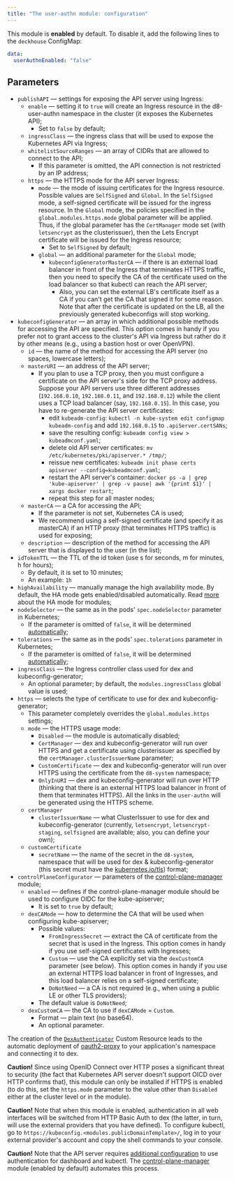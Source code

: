 ```yaml
---
title: "The user-authn module: configuration"
---
```


This module is **enabled** by default. To disable it, add the following lines to the `deckhouse` ConfigMap:

```yaml
data:
  userAuthnEnabled: "false"
```

## Parameters

* `publishAPI` — settings for exposing the API server using Ingress:
  * `enable` — setting it to `true` will create an Ingress resource in the d8-user-authn namespace in the cluster (it exposes the Kubernetes API);
    * Set to `false` by default;
  * `ingressClass` — the ingress class that will be used to expose the Kubernetes API via Ingress;
  * `whitelistSourceRanges` — an array of CIDRs that are allowed to connect to the API;
    * If this parameter is omitted, the API connection is not restricted by an IP address;
  * `https` — the HTTPS mode for the API server Ingress:
    * `mode` — the mode of issuing certificates for the Ingress resource. Possible values are `SelfSigned` and `Global`. In the `SelfSigned` mode, a self-signed certificate will be issued for the ingress resource. In the `Global` mode, the policies specified in the `global.modules.https.mode` global parameter will be applied. Thus, if the global parameter has the `CertManager` mode set (with `letsencrypt` as the clusterissuer), then the Lets Encrypt certificate will be issued for the Ingress resource;
      * Set to `SelfSigned` by default;
    * `global` — an additional parameter for the `Global` mode;
      * `kubeconfigGeneratorMasterCA` — if there is an external load balancer in front of the Ingress that terminates HTTPS traffic, then you need to specify the CA of the certificate used on the load balancer so that kubectl can reach the API server;
         * Also, you can set the external LB's certificate itself as a CA if you can't get the CA that signed it for some reason. Note that after the certificate is updated on the LB, all the previously generated kubeconfigs will stop working.
* `kubeconfigGenerator` — an array in which additional possible methods for accessing the API are specified. This option comes in handy if you prefer not to grant access to the cluster's API via Ingress but rather do it by other means (e.g., using a bastion host or over OpenVPN).
  * `id` — the name of the method for accessing the API server (no spaces, lowercase letters);
  * `masterURI` — an address of the API server;
    * If you plan to use a TCP proxy, then you must configure a certificate on the API server's side for the TCP proxy address. Suppose your API servers use three different addresses (`192.168.0.10`, `192.168.0.11`, and `192.168.0.12`) while the client uses a TCP load balancer (say, `192.168.0.15`). In this case, you have to re-generate the API server certificates:
      * edit `kubeadm-config`: `kubectl -n kube-system edit configmap kubeadm-config` and add `192.168.0.15` to `.apiServer.certSANs`;
      * save the resulting config: `kubeadm config view > kubeadmconf.yaml`;
      * delete old API server certificates: `mv /etc/kubernetes/pki/apiserver.* /tmp/`;
      * reissue new certificates: `kubeadm init phase certs apiserver --config=kubeadmconf.yaml`;
      * restart the API server's container: `docker ps -a | grep 'kube-apiserver' | grep -v pause| awk '{print $1}' | xargs docker restart`;
      * repeat this step for all master nodes;
  * `masterCA` — a CA for accessing the API;
    * If the parameter is not set, Kubernetes CA is used;
    * We recommend using a self-signed certificate (and specify it as masterCA) if an HTTP proxy (that terminates HTTPS traffic) is used for exposing;
  * `description` — description of the method for accessing the API server that is displayed to the user (in the list);
* `idTokenTTL` — the TTL of the id token (use s for seconds, m for minutes, h for hours);
  * By default, it is set to 10 minutes;
  * An example: `1h`
* `highAvailability` — manually manage the high availability mode. By default, the HA mode gets enabled/disabled automatically. Read [more](../../deckhouse-configure-global.html#parameters) about the HA mode for modules;
* `nodeSelector` — the same as in the pods' `spec.nodeSelector` parameter in Kubernetes;
    * If the parameter is omitted of `false`, it will be determined [automatically](../../#advanced-scheduling);
* `tolerations` — the same as in the pods' `spec.tolerations` parameter in Kubernetes;
    * If the parameter is omitted of `false`, it will be determined [automatically](../../#advanced-scheduling);
* `ingressClass` — the Ingress controller class used for dex and kubeconfig-generator;
  * An optional parameter; by default, the `modules.ingressClass` global value is used;
* `https` — selects the type of certificate to use for dex and kubeconfig-generator;
  * This parameter completely overrides the `global.modules.https` settings;
  * `mode` — the HTTPS usage mode:
    * `Disabled` — the module is automatically disabled;
    * `CertManager` — dex and kubeconfig-generator will run over HTTPS and get a certificate using clusterissuer as specified by the `certManager.clusterIssuerName` parameter;
    * `CustomCertificate` — dex and kubeconfig-generator will run over HTTPS using the certificate from the `d8-system` namespace;
    * `OnlyInURI` — dex and kubeconfig-generator will run over HTTP (thinking that there is an external HTTPS load balancer in front of them that terminates HTTPS). All the links in the `user-authn` will be generated using the HTTPS scheme.
  * `certManager`
    * `clusterIssuerName` — what ClusterIssuer to use for dex and kubeconfig-generator (currently, `letsencrypt`, `letsencrypt-staging`, `selfsigned` are available; also, you can define your own);
  * `customCertificate`
    * `secretName` — the name of the secret in the `d8-system`, namespace that will be used for dex & kubeconfig-generator (this secret must have the [kubernetes.io/tls](https://kubernetes.github.io/ingress-nginx/user-guide/tls/#tls-secrets)) format;
* `controlPlaneConfigurator` — parameters of the [control-plane-manager](../../modules/040-control-plane-manager/) module;
  * `enabled` — defines if the control-plane-manager module should be used to configure OIDC for the kube-apiserver;
    * It is set to `true` by default;
  * `dexCAMode` — how to determine the CA that will be used when configuring kube-apiserver;
    * Possible values:
      * `FromIngressSecret` — extract the CA of certificate from the secret that is used in the Ingress. This option comes in handy if you use self-signed certificates with Ingresses;
      * `Custom` — use the CA explicitly set via the `dexCustomCA` parameter (see below). This option comes in handy if you use an external HTTPS load balancer in front of Ingresses, and this load balancer relies on a self-signed certificate;
      * `DoNotNeed` — a CA is not required (e.g., when using a public LE or other TLS providers);
    * The default value is `DoNotNeed`;
  * `dexCustomCA` — the CA to use if `dexCAMode` = `Custom`.
    * Format — plain text (no base64).
    * An optional parameter.

The creation of the [`DexAuthenticator`](cr.html#dexauthenticator) Custom Resource leads to the automatic deployment of [oauth2-proxy](https://github.com/pusher/oauth2_proxy) to your application's namespace and connecting it to dex.

**Caution!** Since using OpenID Connect over HTTP poses a significant threat to security (the fact that Kubernetes API server doesn't support OICD over HTTP confirms that), this module can only be installed if HTTPS is enabled (to do this, set the `https.mode` parameter to the value other than `Disabled` either at the cluster level or in the module).

**Caution!** Note that when this module is enabled, authentication in all web interfaces will be switched from HTTP Basic Auth to dex (the latter, in turn, will use the external providers that you have defined). To configure kubectl, go to `https://kubeconfig.<modules.publicDomainTemplate>/`, log in to your external provider's account and copy the shell commands to your console.

**Caution!** Note that the API server requires [additional configuration](usage.html#configuring-kube-apiserver) to use authentication for dashboard and kubectl. The [control-plane-manager](../../modules/040-control-plane-manager/) module (enabled by default) automates this process.
